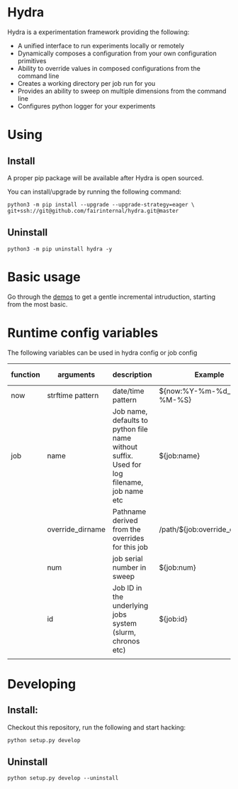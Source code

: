 # Hydra
Hydra is a experimentation framework providing the following:
 * A unified interface to run experiments locally or remotely
 * Dynamically composes a configuration from your own configuration primitives
 * Ability to override values in composed configurations from the command line
 * Creates a working directory per job run for you
 * Provides an ability to sweep on multiple dimensions from the command line
 * Configures python logger for your experiments

# Using
## Install
A proper pip package will be available after Hydra is open sourced.

You can install/upgrade by running the following command:
```
python3 -m pip install --upgrade --upgrade-strategy=eager \
git+ssh://git@github.com/fairinternal/hydra.git@master
```
## Uninstall
```
python3 -m pip uninstall hydra -y
```

# Basic usage
Go through the [demos](demos/README.md) to get a gentle incremental intruduction, starting from the most basic.

# Runtime config variables
The following variables can be used in hydra config or job config

| function   | arguments        | description                                                                                | Example                       | Example output      |
| ---------- |------------------| ------------------------------------------------------------------------------------------ | ------------------------------|---------------------|
| now        | strftime pattern | date/time pattern                                                                          | ${now:%Y-%m-%d_%H-%M-%S}      | 2019-07-10_11-47-35 |
| job        | name             | Job name, defaults to python file name without suffix. Used for log filename, job name etc | ${job:name}                   | example_sweep       |
|            | override_dirname | Pathname derived from the overrides for this job                                           | /path/${job:override_dirname} | /path/a:1,b:I       |
|            | num              | job serial number in sweep                                                                 | ${job:num}                    | 0                   |
|            | id               | Job ID in the underlying jobs system (slurm, chronos etc)                                  | ${job:id}                     | 14445406            |
|            |                  |                                                                                            |                               |                     |


# Developing
## Install:
Checkout this repository, run the following and start hacking:
```
python setup.py develop
```

## Uninstall
```
python setup.py develop --uninstall
```

